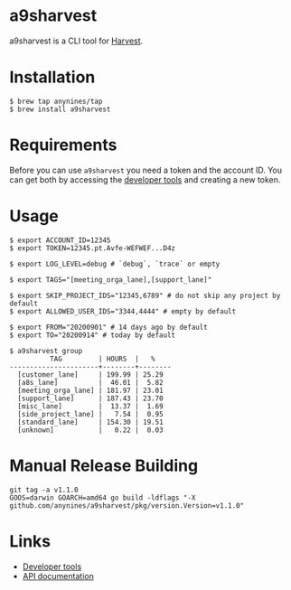 # a9sharvest

a9sharvest is a CLI tool for [Harvest](https://www.getharvest.com/).

# Installation

```shell
$ brew tap anynines/tap
$ brew install a9sharvest
```

# Requirements

Before you can use `a9sharvest` you need a token and the account ID.
You can get both by accessing the [developer tools](https://id.getharvest.com/developers)
and creating a new token.

# Usage

```shell
$ export ACCOUNT_ID=12345
$ export TOKEN=12345.pt.Avfe-WEFWEF...D4z

$ export LOG_LEVEL=debug # `debug`, `trace` or empty

$ export TAGS="[meeting_orga_lane],[support_lane]"

$ export SKIP_PROJECT_IDS="12345,6789" # do not skip any project by default
$ export ALLOWED_USER_IDS="3344,4444" # empty by default

$ export FROM="20200901" # 14 days ago by default
$ export TO="20200914" # today by default

$ a9sharvest group
          TAG         | HOURS  |   %
----------------------+--------+--------
  [customer_lane]     | 199.99 | 25.29
  [a8s_lane]          |  46.01 |  5.82
  [meeting_orga_lane] | 181.97 | 23.01
  [support_lane]      | 187.43 | 23.70
  [misc_lane]         |  13.37 |  1.69
  [side_project_lane] |   7.54 |  0.95
  [standard_lane]     | 154.30 | 19.51
  [unknown]           |   0.22 |  0.03
```

# Manual Release Building

```shell
git tag -a v1.1.0
GOOS=darwin GOARCH=amd64 go build -ldflags "-X github.com/anynines/a9sharvest/pkg/version.Version=v1.1.0"
```

# Links

 - [Developer tools](https://id.getharvest.com/developers)
 - [API documentation](http://help.getharvest.com/api-v2/)

